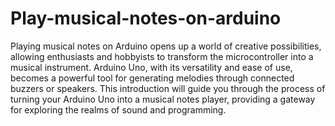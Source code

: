 ﻿# Play-musical-notes-on-arduino
Playing musical notes on Arduino opens up a world of creative possibilities, allowing enthusiasts and hobbyists to transform the microcontroller into a musical instrument. Arduino Uno, with its versatility and ease of use, becomes a powerful tool for generating melodies through connected buzzers or speakers. This introduction will guide you through the process of turning your Arduino Uno into a musical notes player, providing a gateway for exploring the realms of sound and programming. 
